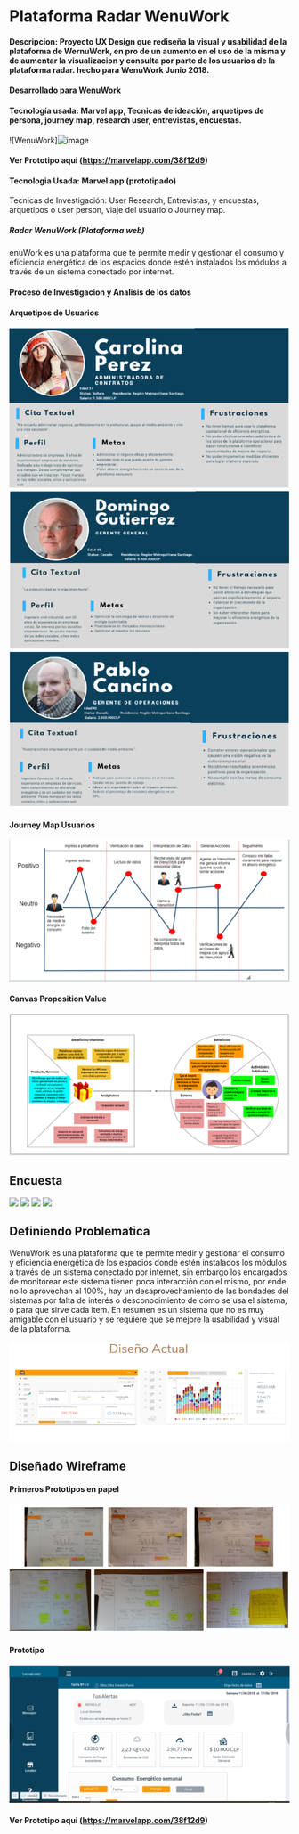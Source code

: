 # Plataforma Radar WenuWork

#### Descripcion: Proyecto UX Design que rediseña la visual y usabilidad de la plataforma de WernuWork, en pro de un aumento en el uso de la misma y de aumentar la visualizacion y consulta por parte de los usuarios de la plataforma radar. hecho para WenuWork Junio 2018.
#### Desarrollado para [WenuWork](https://wenuwork.cl/)
#### Tecnología usada: Marvel app, Tecnicas de ideación, arquetipos de persona, journey map, research user, entrevistas, encuestas.
![WenuWork]![image](https://user-images.githubusercontent.com/32284582/42528499-a22710aa-8449-11e8-89ab-4416a9866616.png)

#### Ver Prototipo aqui (https://marvelapp.com/38f12d9)

#### Tecnologia Usada: Marvel app (prototipado) 

Tecnicas de Investigación: User Research, Entrevistas, y encuestas, arquetipos o user person, viaje del usuario o Journey map.

##### Radar WenuWork (Plataforma web)

enuWork es una plataforma que te permite medir y gestionar el consumo y eficiencia energética de los espacios donde estén instalados los módulos a través de un sistema conectado por internet.


#### Proceso de Investigacion y Analisis de los datos

#### Arquetipos de Usuarios
<img src="images/user1.png"><img src="images/user2.png"><img src="images/user3.png">

#### Journey Map Usuarios
<img src="images/journey.png">

#### Canvas Proposition Value
<img src="images/canvas-value.png">

## Encuesta
<img src="images/cine.JPG">
<img src="images/comer.JPG">
<img src="images/encuesta.JPG">
<img src="images/movil.JPG">

## Definiendo Problematica

WenuWork es una plataforma que te permite medir y gestionar el consumo y eficiencia energética de los espacios donde estén instalados los módulos a través de un sistema conectado por internet, sin embargo los  encargados de monitorear este  sistema tienen poca interacción con el mismo, por ende no lo aprovechan al 100%, hay un desaprovechamiento de las bondades del sistemas por falta de interés o desconocimiento de cómo se usa el sistema, o para que sirve cada item. 
En resumen es un sistema que no es muy amigable con el usuario y se requiere que se mejore la usabilidad y visual de la plataforma. 


<img src="images/actual.png">

## Diseñado Wireframe

#### Primeros Prototipos en papel

<img src="images/prototipos-paper.png">

#### Prototipo

<img src="images/Prototipo.png">

#### Ver Prototipo aqui (https://marvelapp.com/38f12d9)





